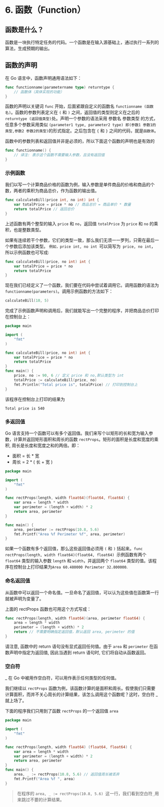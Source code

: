 # 6. 函数（Function）

## 函数是什么？
函数是一块执行特定任务的代码。一个函数是在输入源基础上，通过执行一系列的算法，生成预期的输出。

## 函数的声明

在 Go 语言中，函数声明通用语法如下：

```go
func functionname(parametername type) returntype {  
    // 函数体（具体实现的功能）
}
```
函数的声明以关键词 `func` 开始，后面紧跟自定义的函数名 `functionname (函数名)`。函数的参数列表定义在 `(` 和 `)` 之间，返回值的类型则定义在之后的 `returntype (返回值类型)`处。声明一个参数的语法采用 参数名 参数类型 的方式，任意多个参数采用类似 `(parameter1 type, parameter2 type) 即(参数1 参数1的类型,参数2 参数2的类型)`的形式指定。之后包含在 `{` 和 `}` 之间的代码，就是`函数体`。

函数中的参数列表和返回值并非是必须的，所以下面这个函数的声明也是有效的

```go
func functionname() {  
    // 译注: 表示这个函数不需要输入参数，且没有返回值
}
```

### 示例函数  
我们以写一个计算商品价格的函数为例，输入参数是单件商品的价格和商品的个数，两者的乘积为商品总价，作为函数的输出值。
```go
func calculateBill(price int, no int) int {  
    var totalPrice = price * no // 商品总价 = 商品单价 * 数量
    return totalPrice // 返回总价
}
```
上述函数有两个整型的输入 `price` 和 `no`，返回值 `totalPrice` 为 `price` 和 `no` 的乘积，也是整数类型。

如果有连续若干个参数，它们的类型一致，那么我们无须一一罗列，只需在最后一个参数后添加该类型。 `例如，price int, no int `可以简写为` price, no int`，所以示例函数也可写成:
```go
func calculateBill(price, no int) int {  
    var totalPrice = price * no
    return totalPrice
}
```
现在我们已经定义了一个函数，我们要在代码中尝试着调用它。调用函数的语法为 `functionname(parameters)`。调用示例函数的方法如下：

```go
calculateBill(10, 5)
```
完成了示例函数声明和调用后，我们就能写出一个完整的程序，并把商品总价打印在控制台上：

```go
package main

import (  
    "fmt"
)

func calculateBill(price, no int) int {  
    var totalPrice = price * no
    return totalPrice
}
func main() {  
    price, no := 90, 6 // 定义 price 和 no,默认类型为 int
    totalPrice := calculateBill(price, no)
    fmt.Println("Total price is", totalPrice) // 打印到控制台上
}
```
该程序在控制台上打印的结果为

```Total price is 540```
### 多返回值
Go 语言支持一个函数可以有多个返回值。我们来写个以矩形的长和宽为输入参数，计算并返回矩形面积和周长的函数 `rectProps`。矩形的面积是长度和宽度的乘积, 周长是长度和宽度之和的两倍。即：

* 面积 = 长 * 宽
* 周长 = 2 * ( 长 + 宽 )
```go
package main

import (  
    "fmt"
)

func rectProps(length, width float64)(float64, float64) {  
    var area = length * width
    var perimeter = (length + width) * 2
    return area, perimeter
}

func main() {  
    area, perimeter := rectProps(10.8, 5.6)
    fmt.Printf("Area %f Perimeter %f", area, perimeter) 
}
```

如果一个函数有多个返回值，那么这些返回值必须用 `(` 和 `)` 括起来。`func rectProps(length, width float64)(float64, float64) `示例函数有两个 `float64` 类型的输入参数 `length` 和 `width`，并返回两个 `float64` 类型的值。该程序在控制台上打印结果为`Area 60.480000 Perimeter 32.800000`.

### 命名返回值
从函数中可以返回一个命名值。一旦命名了返回值，可以认为这些值在函数第一行就被声明为变量了。

上面的 rectProps 函数也可用这个方式写成：

```go
func rectProps(length, width float64)(area, perimeter float64) {  
    area = length * width
    perimeter = (length + width) * 2
    return // 不需要明确指定返回值，默认返回 area, perimeter 的值
}
```
请注意, 函数中的 return 语句没有显式返回任何值。由于 `area` 和 `perimeter` 在函数声明中指定为返回值, 因此当遇到 return 语句时, 它们将自动从函数返回。

### 空白符
_ 在 Go 中被用作空白符，可以用作表示任何类型的任何值。

我们继续以 `rectProps` 函数为例，该函数计算的是面积和周长。假使我们只需要计算面积，而并不关心周长的计算结果，该怎么调用这个函数呢？这时，空白符 _ 就上场了。

下面的程序我们只用到了函数 `rectProps` 的一个返回值 `area`
```go
package main

import (  
    "fmt"
)

func rectProps(length, width float64) (float64, float64) {  
    var area = length * width
    var perimeter = (length + width) * 2
    return area, perimeter
}
func main() {  
    area, _ := rectProps(10.8, 5.6) // 返回值周长被丢弃
    fmt.Printf("Area %f ", area)
}
```
>在程序的 `area, _ := rectProps(10.8, 5.6) `这一行，我们看到空白符` _ `用来跳过不要的计算结果。

